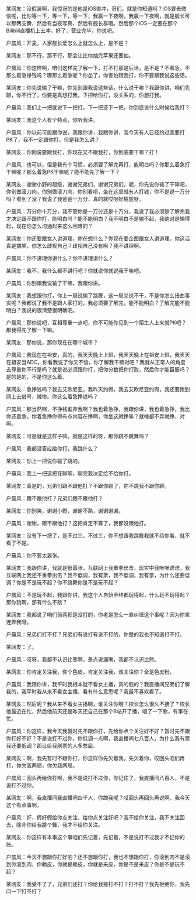 某网友：没假装啊，我惊讶的是他是iOS直冲，哥们，就是你知道吗？iOS要去微信呢，比你等一下，等一下，等一下，我赢一下夜啊，我赢一下夜啊，就是舰长可以那两支舞，然后有当夜写真，然后有舰长群哦。然后那个iOS一定要在那个Bilibili直播机上去冲。好了，营业完毕，你说吧。

户晨风：开麦，人家舰长爱怎么上就怎么上，是不是？

某网友：那不行，那不行，那会让比你抽完苹果还要抽。

户晨风：你这样啊，咱们这样先了解一下，打不打那是后话，是不是？不着急，不那么着急挣钱吗？哪那么着急呢？你怂了，你害怕跟我打，你不要跟我说这些话。

某网友：你先说输了干嘛，你先别跟我说这些话，什么说干嘛？我跟你讲，咱们先聊，你不行了，你要是真想打我，下把给你打，没关系的，你想打我。

户晨风：我们上一把就说下一把打，下一把还下一把，你到底说什么时候给我打？

某网友：我这个人有个特点，你听我讲。

户晨风：你以前可能跟你说，我跟你讲，我跟你讲，我今天有人已经约过我要打PK了，我不一定跟你打，但是我怎么讲？

某网友：你刚说要跟我打，你现在又不跟我打，你到底要干嘛？打！

户晨风：也可以，但是我有个习惯，必须要了解完再打，能明白吗？你那么着急打干嘛呢？那么着急PK干嘛呢？能不能先了解一下？

某网友：谢谢小野的超级，谢谢兄弟们，谢谢兄弟们。呃，你先说你输了干嘛吧，你别做滚刀肉，你别做滚刀肉，你别看呗，坐在这里就有人打钱，你不是说一万分吗？看到了没？我说了我爸爸一万分，真的就哎呀好尴尬呀。

户晨风：万分你十万分，我不管你是一万分还是十万分，我说了我必须是了解完我才决定跟不跟你打，能明白吗？能不能明白？我不明白不是输不起，我绝对是输得起，现在你怎么沟通起来这么困难的？

某网友：你还要跟女人讲道理，你在想什么？你现在要企图跟女人讲道理，你这话真是搞笑，你怎么歧视自己？歧视自己没有啊？我不讲理啊。

户晨风：你不讲理你讲什么？你不讲理讲什么？

某网友：我不，我什么都不讲行吧？你就说你就说我干嘛吧。

户晨风：你别跟我说输了干嘛，我跟你讲。

某网友：我想跟你打，你上一局说输了跳舞，这一局又说不干，不是你怎么扭曲事实呢？我都说了我不是跟人家打的，我必须要了解完，能不能明白？了解完能不能明白？我说的很清楚很明确吧。

户晨风：那你说吧，互相尊重一点吧，你不可能你见到一个陌生人上来就PK吧？那我得先了解一下嘛。

某网友：那你说，那你现在在哪个城市？

户晨风：我现在在祖安，真的，我天天晚上上班，我天天晚上在祖安上班，我天天在祖安当ADC。你看我说了你又不信，你了解我干嘛对吧？我就从正常人的角度去尊重你不行是吗？就是说必须跟你打，把你分数把你打败，然后你才能臣服吗？是的是的，不是你这么着。

某网友：急挣钱吗？我去艾欧尼亚，我昨天约假，我去艾欧尼亚约假，我还要跑到网上去借号，贼惨。你这么着急挣钱吗？

户晨风：那当然啊，不挣钱谁养我啊？我也着急挣，我跟你讲，我也着急挣，我比你还着急。你着急挣你得有点内容在挣啊，你坐这就挣嘛？就啥都不弄就挣，对啊。

某网友：可是就是这样子嘛，就是这样的呀，那你跳不跳舞吗？

户晨风：我都没答应给你打，我跳什么？

某网友：你上一把说你输了跳的。

户晨风：我上一把这把在聊啊，聊完我决定给不给你打。

某网友：真是的，兄弟们跟不跟他打？不跟你聊了，你不跳我不跟你聊。

户晨风：跟不跟他打？兄弟们跟不跟他打？

某网友：你别笑，谢谢小野，谢谢不熟，谢谢谢谢。

户晨风：谢谢，跟不跟他打？这把肯定不算了，我都没跟他打。

某网友：没有下一把了，是不过三，不过三，你不想跟我跳舞我就不给你看，就不看了不是。

户晨风：你不要太嚣张。

某网友：我跟你讲，我就是很嚣张，互联网上我重拳出击，现实中我唯唯诺诺，我互联网上我还不重拳出击？我不低调，我有票，我不低调，我有票，为什么还要低调？你是不是玩不起？你不跳舞你是不是玩不起？

户晨风：不是玩不起，我跟你讲，我这个人自始至终都玩得起，什么玩不玩得起？那你跳啊，那有什么不跳？

某网友：我都说了咱们前两把是没打的，你老是怎么一直纠缠这个事呢？因为你来连弄我呀。

户晨风：兄弟们打不打？兄弟们有说打有说不打的，你整的我也不知道打不打。

某网友：了。

户晨风：哎呀，我都不认识比熊啊，差点说漏嘴，我都不认识比熊。

某网友：你肯定关注我，你个色皮，肯定关注我，谁关注你？全是色皮粉。

户晨风：我跟你讲，我平时我根本就不看女主播，真的假的？我直播间兄弟们了解我的，我平时我从来不看女主播，看有什么意思呢？我最不喜欢看了。

某网友：然后呢？我从来不看女主播啊，谁关注你啊？校长怎么很久不接了？校长他最近在忙，然后他前天还是昨天还自己在那个B站开了播，唱了一下歌，有事在忙。

户晨风：你这样，我今天我暂时先不跟你打，先给你点个关注好不好？暂时先不跟你打好不好？不是说打不过你，你低调一点啊，我直播间七八百人，为什么我有票我还要低调？那让给我刷票的人多憋屈。

某网友：啊，我先暂时不跟你打，你这样你先欠着我，先欠着你，哎回头咱们再打，你欠我两局，你欠我两局。

户晨风：回头再给你打啊，我不是说打不过你，你记住了，我直播间八百人，不是说打不过你。

某网友：啊，我直播间我直播间四千人，你蹭我呢？哎回头再回头再说啊，我今天这个有点事啊。

户晨风：好，假好假给你点关注，给你点关注好吧？我不给你关注，我不关注回去，除非你给我跳个舞，我才不给你关注。

某网友：你这样有本事这个事咱们先记着，先记着，不是说打不过我才不记你的账。

户晨风：今天不想跟你打好吧？还不想跟你打，我也不想跟你打，你滚到肉不是滚到你滚到肉，你赖皮，你就是赖皮，你就是来皮，你是不是来皮？你是不是玩不起？

某网友：我受不了了，兄弟们还打？你给我接打不打？打不打？我先拒绝你，我先问一下打不打？